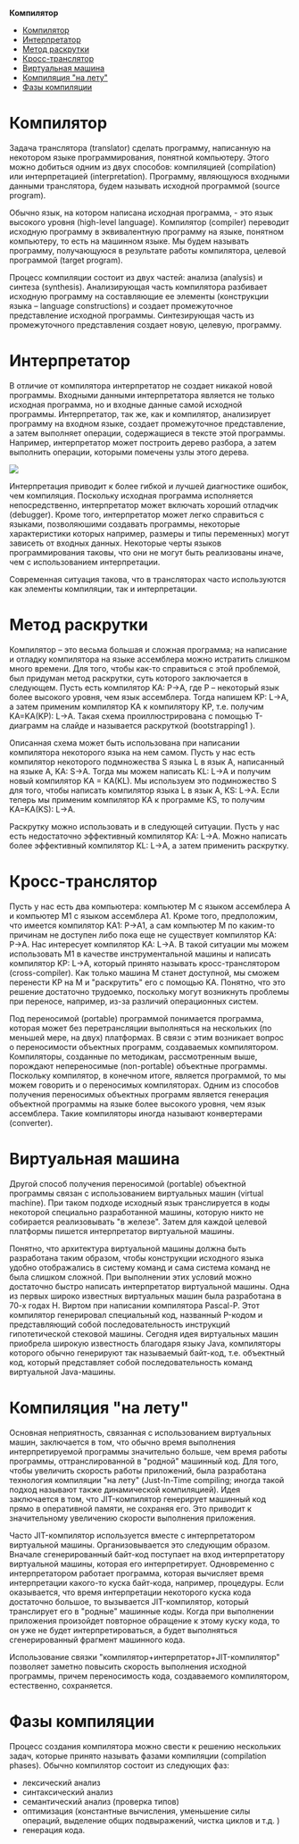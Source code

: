 **Компилятор**
- [Компилятор](#Compiler)
- [Интерпретатор](#Interpreter)
- [Метод раскрутки](#Vortex)
- [Кросс-транслятор](#CrossCompiler)
- [Виртуальная машина](#VirtualMachine)
- [Компиляция "на лету"](#JITCompiler)
- [Фазы компиляции](#Phases)


<a name="Compiler"></a>
# Компилятор
Задача транслятора (translator) сделать программу, написанную на некотором языке программирования, понятной компьютеру. Этого можно добиться одним из двух способов: компиляцией (compilation) или интерпретацией (interpretation). Программу, являющуюся входными данными транслятора, будем называть исходной программой (source program). 

Обычно язык, на котором написана исходная программа, - это язык высокого уровня (high-level language).
Компилятор (compiler) переводит исходную программу в эквивалентную программу на языке, понятном компьютеру, то есть на машинном языке. Мы будем называть программу, получающуюся в результате работы компилятора, целевой программой (target program). 

Процесс компиляции состоит из двух частей: анализа (analysis) и синтеза (synthesis).
Анализирующая часть компилятора разбивает исходную программу на составляющие ее элементы (конструкции языка – language constructions) и создает промежуточное представление исходной программы. Синтезирующая часть из промежуточного представления создает новую, целевую, программу. 


<a name="Interpreter"></a>
# Интерпретатор
В отличие от компилятора интерпретатор не создает никакой новой программы.
Входными данными интерпретатора является не только исходная программа, но и входные данные самой исходной программы.
Интерпретатор, так же, как и компилятор, анализирует программу на входном языке, cоздает промежуточное представление, а затем выполняет операции, содержащиеся в тексте этой программы. Например, интерпретатор может построить дерево разбора, а затем выполнить операции, которыми помечены узлы этого дерева. 

<img src="https://github.com/m4stodon/ios-guide/tree/master/Additional/Images/Iterpreter.png"/>

Интерпретация приводит к более гибкой и лучшей диагностике ошибок, чем компиляция. Поскольку исходная программа исполняется непосредственно, интерпретатор может включать хороший отладчик (debugger). Кроме того, интерпретатор может легко справиться с языками, позволяюшими создавать программы, некоторые характеристики которых например, размеры и типы переменных) могут зависеть от входных данных. Некоторые черты языков программирования таковы, что они не могут быть реализованы иначе, чем с использованием интерпретации.

Современная ситуация такова, что в трансляторах часто используются как элементы компиляции, так и интерпретации. 


<a name="Vortex"></a>
# Метод раскрутки
Компилятор – это весьма большая и сложная программа; на написание и отладку компилятора на языке ассемблера можно истратить слишком много времени. Для того, чтобы как-то справиться с этой проблемой, был придуман метод раскрутки, суть которого заключается в следующем.
Пусть есть компилятор KA: P→A, где P – некоторый язык более высокого уровня, чем язык ассемблера. Тогда напишем KP: L→A, а затем применим компилятор KA к компилятору KP, т.е. получим KA=KA(KP): L→A. Такая схема проиллюстрирована с помощью Т-диаграмм на слайде и называется раскруткой (bootstrapping1 ).

Описанная схема может быть использована при написании компилятора некоторого языка на нем самом. Пусть у нас есть компилятор некоторого подмножества S языка L в
язык A, написанный на языке A, KA: S→A. Тогда мы можем написать KL: L→A и получим новый компилятор KA = KA(KL). Мы используем это подмножество S для того, чтобы написать компилятор языка L в язык A, KS: L→A. Если теперь мы применим компилятор KA к программе KS, то получим KA=KA(KS): L→A.

Раскрутку можно использовать и в следующей ситуации. Пусть у нас есть недостаточно эффективный компилятор KA: L→A. Можно написать более эффективный компилятор KL: L→A, а затем применить раскрутку.


<a name="CrossCompiler"></a>
# Кросс-транслятор
Пусть у нас есть два компьютера: компьютер M с языком ассемблера A и компьютер M1 с языком ассемблера A1. Кроме того, предположим, что имеется компилятор KA1: P→A1, а сам компьютер M по каким-то причинам не доступен либо пока еще не существует компилятор KA: P→A. Нас интересует компилятор KA: L→A. В такой ситуации мы можем использовать M1 в качестве инструментальной машины и написать компилятор KP: L→A, который принято называть кросс-транслятором (cross-compiler). Как только машина M станет доступной, мы сможем перенести KP на M и "раскрутить" его с помощью KA. Понятно, что это решение достаточно трудоемко, поскольку могут возникнуть проблемы при переносе, например, из-за различий операционных систем.

Под переносимой (portable) программой понимается программа, которая может без перетрансляции выполняться на нескольких (по меньшей мере, на двух) платформах. В связи с этим возникает вопрос о переносимости объектных программ, создаваемых компилятором. Компиляторы, созданные по методикам, рассмотренным выше, порождают непереносимые (non-portable) объектные программы. Поскольку компилятор, в конечном итоге, является программой, то мы можем говорить и о переносимых компиляторах. Одним из способов получения переносимых объектных программ является генерация объектной программы на языке более высокого уровня, чем язык ассемблера. Такие компиляторы иногда называют конвертерами (converter). 


<a name="VirtualMachine"></a>
# Виртуальная машина
Другой способ получения переносимой (portable) объектной программы связан с использованием виртуальных машин (virtual machine). При таком подходе исходный язык транслируется в коды некоторой специально разработанной машины, которую никто не собирается реализовывать "в железе". Затем для каждой целевой платформы пишется интерпретатор виртуальной машины.

Понятно, что архитектура виртуальной машины должна быть разработана таким образом, чтобы конструкции исходного языка удобно отображались в систему команд и сама система команд не была слишком сложной. При выполнении этих условий можно достаточно быстро написать интерпретатор виртуальной машины. Одна из первых широко известных виртуальных машин была разработана в 70-х годах Н. Виртом при написании компилятора Pascal-P. Этот компилятор генерировал специальный код, названный P-кодом и представляющий собой последовательность инструкций гипотетической стековой машины. Сегодня идея виртуальных машин приобрела широкую известность благодаря языку Java, компиляторы которого обычно генерируют так называемый байт-код, т.е. объектный код, который представляет собой последовательность команд виртуальной Java-машины. 


<a name="JITCompiler"></a>
# Компиляция "на лету"
Основная неприятность, связанная с использованием виртуальных машин, заключается в том, что обычно время выполнения интерпретируемой программы значительно больше, чем время работы программы, оттранслированной в "родной" машинный код. Для того, чтобы увеличить скорость работы приложений, была разработана технология компиляции "на лету" (Just-In-Time compiling; иногда такой подход называют также динамической компиляцией). Идея заключается в том, что JIT-компилятор генерирует машинный код прямо в оперативной памяти, не сохраняя его. Это приводит к значительному увеличению скорости выполнения приложения.

Часто JIT-компилятор используется вместе с интерпретатором виртуальной машины.
Организовывается это следующим образом. Вначале сгенерированный байт-код поступает на вход интерпретатору виртуальной машины, которая его интерпретирует.
Одновременно с интерпретатором работает программа, которая вычисляет время интерпретации какого-то куска байт-кода, например, процедуры. Если оказывается, что время интерпретации некоторого куска кода достаточно большое, то вызывается JIT-компилятор, который транслирует его в "родные" машинные коды. Когда при выполнении приложения произойдет повторное обращение к этому куску кода, то он уже не будет интерпретироваться, а будет выполняться сгенерированный фрагмент
машинного кода.

Использование связки "компилятор+интерпретатор+JIT-компилятор" позволяет заметно повысить скорость выполнения исходной программы, причем переносимость кода, создаваемого компилятором, естественно, сохраняется. 


<a name="Phases"></a>
# Фазы компиляции
Процесс создания компилятора можно свести к решению нескольких задач, которые
принято называть фазами компиляции (compilation phases). Обычно компилятор состоит
из следующих фаз:
* лексический анализ
* синтаксический анализ
* семантический анализ (проверка типов)
* оптимизация (константные вычисления, уменьшение силы операций, выделение общих подвыражений, чистка циклов и т.д. )
* генерация кода. 